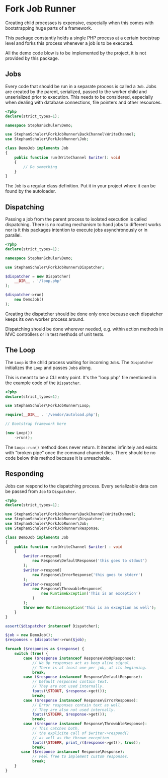 Fork Job Runner
===============

Creating child processes is expensive, especially when this comes with
bootstrapping huge parts of a framework.

This package constantly holds a single PHP process at a certain bootstrap level
and forks this process whenever a job is to be executed.

All the demo code blow is to be implemented by the project, it is not provided
by this package.


Jobs
----

Every code that should be run in a separate process is called a `Job`. Jobs are
created by the parent, serialized, passed to the worker child and unserialized
prior to execution. This needs to be considered, especially when dealing with
database connections, file pointers and other resources.

```php
<?php
declare(strict_types=1);

namespace StephanSchuler\Demo;

use StephanSchuler\ForkJobRunner\BackChannel\WriteChannel;
use StephanSchuler\ForkJobRunner\Job;

class DemoJob implements Job
{
    public function run(WriteChannel $writer): void
    {
        // Do something
    }
}
```

The `Job` is a regular class definition. Put it in your project where it can be
found by the autoloader.


Dispatching
-----------

Passing a job from the parent process to isolated execution is called
dispatching. There is no routing mechanism to hand jobs to different works nor
is it this packages intention to execute jobs asynchronously or in parallel.

```php
<?php
declare(strict_types=1);

namespace StephanSchuler\Demo;

use StephanSchuler\ForkJobRunner\Dispatcher;

$dispatcher = new Dispatcher(
    __DIR__ . '/loop.php'
);

$dispatcher->run(
    new DemoJob()
);
```

Creating the dispatcher should be done only once because each dispatcher keeps
its own worker process around.

Dispatching should be done wherever needed, e.g. within action methods in MVC
controllers or in test methods of unit tests.


The Loop
--------

The `Loop` is the child process waiting for incoming `Job`s. The `Dispatcher`
initializes the `Loop` and passes `Job`s along.

This is meant to be a CLI entry point. It's the "loop.php" file mentioned in the
example code of the `Dispatcher`.

```php
<?php
declare(strict_types=1);

use StephanSchuler\ForkJobRunner\Loop;

require(__DIR__ . '/vendor/autoload.php');

// Bootstrap framework here

(new Loop())
    ->run();
```

The `Loop::run()` method does never return. It iterates infinitely and exists
with "broken pipe" once the command channel dies. There should be no code below
this method because it is unreachable.


Responding
----------

Jobs can respond to the dispatching process.
Every serializable data can be passed from `Job` to `Dispatcher`. 

```php
<?php
declare(strict_types=1);

use StephanSchuler\ForkJobRunner\BackChannel\WriteChannel;
use StephanSchuler\ForkJobRunner\Dispatcher;
use StephanSchuler\ForkJobRunner\Job;
use StephanSchuler\ForkJobRunner\Response;

class DemoJob implements Job
{
    public function run(WriteChannel $writer) : void
    {
        $writer->respond(
            new Response\DefaultResponse('this goes to stdout')
        );
        $writer->respond(
            new Response\ErrorResponse('this goes to stderr')
        );
        $writer->respond(
            new Response\ThrowableResponse(
                new RuntimeException('This is an exception')
            )
        );
        throw new RuntimeException('This is an exception as well');
    }
}

assert($dispatcher instanceof Dispatcher);

$job = new DemoJob();
$responses = $dispatcher->run($job);

foreach ($responses as $response) {
    switch (true) {
        case ($response instanceof Response\NoOpResponse):
            // No Op responses act as keep alive signal.
            // There is at least one per job, at its beginning.
            break;
        case ($response instanceof Response\DefaultResponse):
            // Default responses contain text.
            // They are not used internally.
            fputs(\STDOUT, $response->get());
            break;
        case ($response instanceof Response\ErrorResponse):
            // Error responses contain text as well.
            // They are also not used internally.
            fputs(\STDERR, $response->get());
            break;
        case ($response instanceof Response\ThrowableResponse):
            // This catches both,
            // the explicite call of $writer->respond()
            // as well as the thrown exception
            fputs(\STDERR, print_r($response->get(), true));
            break;
       case ($response instanceof Response\Response):
            // Feel free to implement custom responses.
            break;
    }
}
```